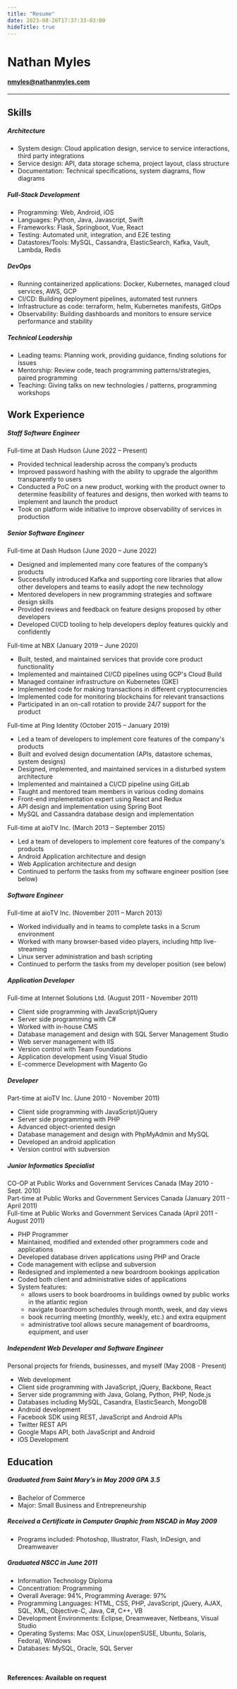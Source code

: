 ```yaml
---
title: "Resume"
date: 2023-08-26T17:37:33-03:00
hideTitle: true
---
```

# Nathan Myles
#### nmyles@nathanmyles.com
---

## Skills

##### Architecture
- System design: Cloud application design, service to service interactions, third party integrations
- Service design: API, data storage schema, project layout, class structure
- Documentation: Technical specifications, system diagrams, flow diagrams

##### Full-Stack Development
- Programming: Web, Android, iOS
- Languages: Python, Java, Javascript, Swift
- Frameworks: Flask, Springboot, Vue, React
- Testing: Automated unit, integration, and E2E testing
- Datastores/Tools: MySQL, Cassandra, ElasticSearch, Kafka, Vault, Lambda, Redis

##### DevOps
- Running containerized applications: Docker, Kubernetes, managed cloud services, AWS, GCP
- CI/CD: Building deployment pipelines, automated test runners
- Infrastructure as code: terraform, helm, Kubernetes manifests, GitOps
- Observability: Building dashboards and monitors to ensure service performance and stability

##### Technical Leadership
- Leading teams: Planning work, providing guidance, finding solutions for issues
- Mentorship: Review code, teach programming patterns/strategies, paired programming
- Teaching: Giving talks on new technologies / patterns, programming workshops

## Work Experience

##### Staff Software Engineer

Full-time at Dash Hudson (June 2022 – Present)
- Provided technical leadership across the company’s products
- Improved password hashing with the ability to upgrade the algorithm transparently to users
- Conducted a PoC on a new product, working with the product owner to determine feasibility of features and designs, then worked with teams to implement and launch the product
- Took on platform wide initiative to improve observability of services in production

##### Senior Software Engineer

Full-time at Dash Hudson (June 2020 – June 2022)
- Designed and implemented many core features of the company’s products
- Successfully introduced Kafka and supporting core libraries that allow other developers and teams to easily adopt the new technology
- Mentored developers in new programming strategies and software design skills
- Provided reviews and feedback on feature designs proposed by other developers	
- Developed CI/CD tooling to help developers deploy features quickly and confidently

Full-time at NBX (January 2019 – June 2020)
- Built, tested, and maintained services that provide core product functionality
- Implemented and maintained CI/CD pipelines using GCP's Cloud Build
- Managed container infrastructure on Kubernetes (GKE)
- Implemented code for making transactions in different cryptocurrencies
- Implemented code for monitoring blockchains for relevant transactions
- Participated in an on-call rotation to provide 24/7 support for the product

Full-time at Ping Identity (October 2015 – January 2019)
- Led a team of developers to implement core features of the company's products
- Built and evolved design documentation (APIs, datastore schemas, system designs)
- Designed, implemented, and maintained services in a disturbed system architecture
- Implemented and maintained a CI/CD pipeline using GitLab
- Taught and mentored team members in various coding domains
- Front-end implementation expert using React and Redux
- API design and implementation using Spring Boot
- MySQL and Cassandra database design and implementation

Full-time at aioTV Inc. (March 2013 – September 2015)
- Led a team of developers to implement core features of the company's products 
- Android Application architecture and design
- Web Application architecture and design
- Continued to perform the tasks from my software engineer position (see below)

##### Software Engineer

Full-time at aioTV Inc. (November 2011 – March 2013)
- Worked individually and in teams to complete tasks in a Scrum environment
- Worked with many browser-based video players, including http live-streaming 
- Linux server administration and bash scripting
- Continued to perform the tasks from my developer position (see below)

##### Application Developer

Full-time at Internet Solutions Ltd. (August 2011 - November 2011)
- Client side programming with JavaScript/jQuery
- Server side programming with C#
- Worked with in-house CMS
- Database management and design with SQL Server Management Studio
- Web server management with IIS
- Version control with Team Foundations
- Application development using Visual Studio
- E-commerce Development with Magento Go

##### Developer

Part-time at aioTV Inc. (June 2010 - November 2011)
- Client side programming with JavaScript/jQuery
- Server side programming with PHP
- Advanced object-oriented design
- Database management and design with PhpMyAdmin and MySQL
- Developed an android application
- Version control with subversion

##### Junior Informatics Specialist

CO-OP at Public Works and Government Services Canada (May 2010 - Sept. 2010)<br/>
Part-time at Public Works and Government Services Canada (January 2011 - April 2011)<br/>
Full-time at Public Works and Government Services Canada (April 2011 - August 2011)
- PHP Programmer
- Maintained, modified and extended other programmers code and applications
- Developed database driven applications using PHP and Oracle
- Code management with eclipse and subversion
- Redesigned and implemented a new boardroom bookings application
- Coded both client and administrative sides of applications
- System features:
    - allows users to book boardrooms in buildings owned by public works in the atlantic region
    - navigate boardroom schedules through month, week, and day views
    - book recurring meeting (monthly, weekly, etc.) and extra equipment
    - administrative tool allows secure management of boardrooms, equipment, and user

##### Independent Web Developer and Software Engineer

Personal projects for friends, businesses, and myself (May 2008 - Present)
- Web development
- Client side programming with JavaScript, jQuery, Backbone, React
- Server side programming with Java, Golang, Python, PHP, Node.js
- Databases including MySQL, Casandra, ElasticSearch, MongoDB
- Android development
- Facebook SDK using REST, JavaScript and Android APIs
- Twitter REST API
- Google Maps API, both JavaScript and Android
- iOS Development

## Education

##### Graduated from Saint Mary’s in May 2009 GPA 3.5

- Bachelor of Commerce
- Major: Small Business and Entrepreneurship

##### Received a Certificate in Computer Graphic from NSCAD in May 2009

- Programs included: Photoshop, Illustrator, Flash, InDesign, and Dreamweaver

##### Graduated NSCC in June 2011

- Information Technology Diploma
- Concentration: Programming
- Overall Average: 94%, Programming Average: 97%
- Programming Languages: HTML, CSS, PHP, JavaScript, jQuery, AJAX, SQL, XML, Objective-C, Java, C#, C++, VB
- Development Environments: Eclipse, Dreamweaver, Netbeans, Visual Studio
- Operating Systems: Mac OSX, Linux(openSUSE, Ubuntu, Solaris, Fedora), Windows
- Databases: MySQL, Oracle, SQL Server

<br/>

#### References: Available on request
